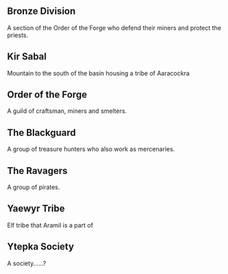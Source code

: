## Bronze Division
A section of the Order of the Forge who defend their miners and protect the priests. 

## Kir Sabal
Mountain to the south of the basin housing a tribe of Aaracockra

## Order of the Forge
A guild of craftsman, miners and smelters.

## The Blackguard
A group of treasure hunters who also work as mercenaries.

## The Ravagers
A group of pirates.

## Yaewyr Tribe
Elf tribe that Aramil is a part of

## Ytepka Society
A society……?

